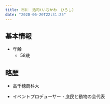 ```yaml
---
title: 市川　浩司(いちかわ　ひろし)
date: "2020-06-20T22:31:25"
---
```


## 基本情報
* 年齢
  * 58歳

## 略歴

* 高千穂商科大

* イベントプロデューサー・庶民と動物の会代表

